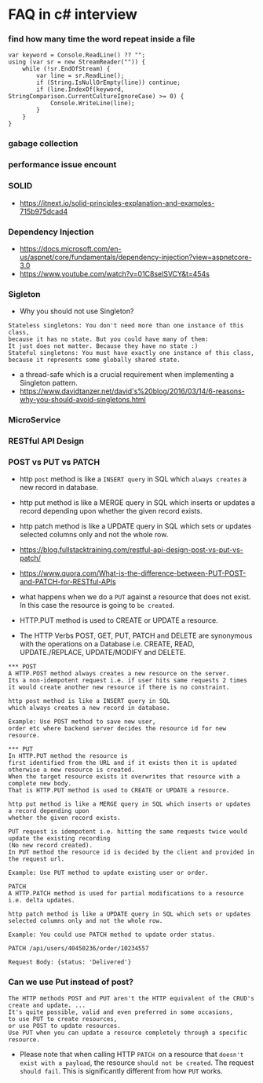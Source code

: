 # FAQ in c# interview

### find how many time the word repeat inside a file
```
var keyword = Console.ReadLine() ?? "";
using (var sr = new StreamReader("")) {
    while (!sr.EndOfStream) {
        var line = sr.ReadLine();
        if (String.IsNullOrEmpty(line)) continue;
        if (line.IndexOf(keyword, StringComparison.CurrentCultureIgnoreCase) >= 0) {
            Console.WriteLine(line);
        }
    }
}
```
### gabage collection
### performance issue encount
### SOLID  
- https://itnext.io/solid-principles-explanation-and-examples-715b975dcad4
### Dependency Injection
- https://docs.microsoft.com/en-us/aspnet/core/fundamentals/dependency-injection?view=aspnetcore-3.0
- https://www.youtube.com/watch?v=01C8selSVCY&t=454s
### Sigleton
- Why you should not use Singleton?
```
Stateless singletons: You don't need more than one instance of this class, 
because it has no state. But you could have many of them: 
It just does not matter. Because they have no state :) 
Stateful singletons: You must have exactly one instance of this class, 
because it represents some globally shared state.
```
- a thread-safe which is a crucial requirement when implementing a Singleton pattern.
- https://www.davidtanzer.net/david's%20blog/2016/03/14/6-reasons-why-you-should-avoid-singletons.html
### MicroService
### RESTful API Design 

### POST vs PUT vs PATCH
- http ```post``` method is like a ```INSERT query``` in SQL which ```always creates``` a new record in database.
- http put method is like a MERGE query in SQL which inserts or updates a record depending upon whether the given record exists.
- http patch method is like a UPDATE query in SQL which sets or updates selected columns only and not the whole row.

- https://blog.fullstacktraining.com/restful-api-design-post-vs-put-vs-patch/
- https://www.quora.com/What-is-the-difference-between-PUT-POST-and-PATCH-for-RESTful-APIs
- what happens when we do a ```PUT``` against a resource that does not exist. In this case the resource is going to ```be created```. 
- HTTP.PUT method is used to CREATE or UPDATE a resource.
- The HTTP Verbs POST, GET, PUT, PATCH and DELETE are synonymous with the operations on a Database i.e. CREATE, READ, UPDATE./REPLACE, UPDATE/MODIFY and DELETE.
```
*** POST
A HTTP.POST method always creates a new resource on the server. 
Its a non-idempotent request i.e. if user hits same requests 2 times 
it would create another new resource if there is no constraint.

http post method is like a INSERT query in SQL 
which always creates a new record in database.

Example: Use POST method to save new user, 
order etc where backend server decides the resource id for new resource.

*** PUT
In HTTP.PUT method the resource is 
first identified from the URL and if it exists then it is updated 
otherwise a new resource is created.
When the target resource exists it overwrites that resource with a complete new body. 
That is HTTP.PUT method is used to CREATE or UPDATE a resource.

http put method is like a MERGE query in SQL which inserts or updates a record depending upon 
whether the given record exists.

PUT request is idempotent i.e. hitting the same requests twice would update the existing recording
(No new record created). 
In PUT method the resource id is decided by the client and provided in the request url.

Example: Use PUT method to update existing user or order.

PATCH
A HTTP.PATCH method is used for partial modifications to a resource i.e. delta updates.

http patch method is like a UPDATE query in SQL which sets or updates selected columns only and not the whole row.

Example: You could use PATCH method to update order status.

PATCH /api/users/40450236/order/10234557

Request Body: {status: 'Delivered'}
```
### Can we use Put instead of post?
```
The HTTP methods POST and PUT aren't the HTTP equivalent of the CRUD's create and update. ...
It's quite possible, valid and even preferred in some occasions, 
to use PUT to create resources, 
or use POST to update resources. 
Use PUT when you can update a resource completely through a specific resource.
```

- Please note that when calling HTTP ```PATCH ```on a resource that ```doesn't exist with a payload```, the resource ```should not be created```. The request ```should fail```. This is significantly different from how ```PUT``` works.
